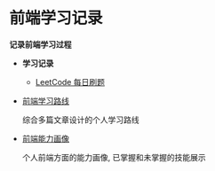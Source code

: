 <!--
 * @Author: sherlyzz
 * @Date: 2022-02-09
 * @LastEditTime: 2022-02-10
 * @LastEditors: sherlyzz
 * @Description: README.md
-->

# 前端学习记录

**记录前端学习过程**

- **学习记录**

  - [LeetCode 每日刷题](/记录/LeetCode每日.md) 

- [前端学习路线](/学习路线.md)
    
    综合多篇文章设计的个人学习路线

- [前端能力画像](/能力画像.md)

    个人前端方面的能力画像, 已掌握和未掌握的技能展示
